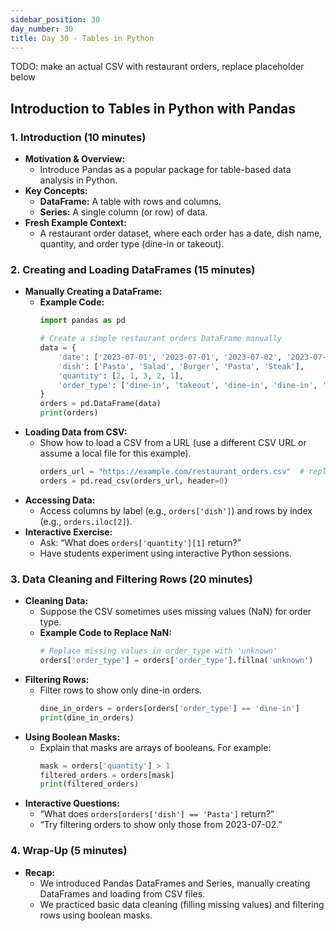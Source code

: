 ```yaml
---
sidebar_position: 30
day_number: 30
title: Day 30 - Tables in Python
---
```


TODO: make an actual CSV with restaurant orders, replace placeholder below

## Introduction to Tables in Python with Pandas

### 1. Introduction (10 minutes)
- **Motivation & Overview:**  
  - Introduce Pandas as a popular package for table-based data analysis in Python.
- **Key Concepts:**  
  - **DataFrame:** A table with rows and columns.
  - **Series:** A single column (or row) of data.
- **Fresh Example Context:**  
  - A restaurant order dataset, where each order has a date, dish name, quantity, and order type (dine-in or takeout).

### 2. Creating and Loading DataFrames (15 minutes)
- **Manually Creating a DataFrame:**
  - **Example Code:**
    ```python
    import pandas as pd

    # Create a simple restaurant orders DataFrame manually
    data = {
        'date': ['2023-07-01', '2023-07-01', '2023-07-02', '2023-07-02', '2023-07-03'],
        'dish': ['Pasta', 'Salad', 'Burger', 'Pasta', 'Steak'],
        'quantity': [2, 1, 3, 2, 1],
        'order_type': ['dine-in', 'takeout', 'dine-in', 'dine-in', 'takeout']
    }
    orders = pd.DataFrame(data)
    print(orders)
    ```
- **Loading Data from CSV:**  
  - Show how to load a CSV from a URL (use a different CSV URL or assume a local file for this example).
    ```python
    orders_url = "https://example.com/restaurant_orders.csv"  # replace with a valid URL
    orders = pd.read_csv(orders_url, header=0)
    ```
- **Accessing Data:**  
  - Access columns by label (e.g., `orders['dish']`) and rows by index (e.g., `orders.iloc[2]`).
- **Interactive Exercise:**  
  - Ask: “What does `orders['quantity'][1]` return?”  
  - Have students experiment using interactive Python sessions.

### 3. Data Cleaning and Filtering Rows (20 minutes)
- **Cleaning Data:**  
  - Suppose the CSV sometimes uses missing values (NaN) for order type.  
  - **Example Code to Replace NaN:**
    ```python
    # Replace missing values in order_type with 'unknown'
    orders['order_type'] = orders['order_type'].fillna('unknown')
    ```
- **Filtering Rows:**  
  - Filter rows to show only dine-in orders.
    ```python
    dine_in_orders = orders[orders['order_type'] == 'dine-in']
    print(dine_in_orders)
    ```
- **Using Boolean Masks:**  
  - Explain that masks are arrays of booleans. For example:
    ```python
    mask = orders['quantity'] > 1
    filtered_orders = orders[mask]
    print(filtered_orders)
    ```
- **Interactive Questions:**  
  - “What does `orders[orders['dish'] == 'Pasta']` return?”  
  - “Try filtering orders to show only those from 2023-07-02.”

### 4. Wrap-Up (5 minutes)
- **Recap:**  
  - We introduced Pandas DataFrames and Series, manually creating DataFrames and loading from CSV files.
  - We practiced basic data cleaning (filling missing values) and filtering rows using boolean masks.
